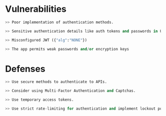 

# Vulnerabilities
```python
>> Poor implementation of authentication methods.

>> Sensitive authentication details like auth tokens and passwords in URL

>> Misconfigured JWT ({"alg":"NONE"})

>> The app permits weak passwords and/or encryption keys
```


# Defenses
```python
>> Use secure methods to authenticate to APIs.

>> Consider using Multi-Factor Authentication and Captchas.

>> Use temporary access tokens.

>> Use strict rate-limiting for authentication and implement lockout policies.
```



























